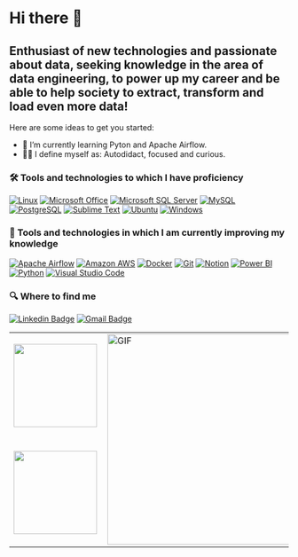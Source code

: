 # Hi there 👋

## Enthusiast of new technologies and passionate about data, seeking knowledge in the area of data engineering, to power up my career and be able to help society to extract, transform and load even more data!

Here are some ideas to get you started:

- 🌱 I’m currently learning Pyton and Apache Airflow.
- 🥷🏼 I define myself as: Autodidact, focused and curious.

### 🛠  Tools and technologies to which I have proficiency
[![Linux](https://img.shields.io/badge/Linux-282C34?&message=Linux&logo=Linux&logoColor=FFFFFF)](https://www.linuxfoundation.org)
[![Microsoft Office](https://img.shields.io/badge/Microsoft_Office-282C34?&message=Microsoft_Office&logo=Microsoft+Office&logoColor=D83B01)](https://office.com)
[![Microsoft SQL Server](https://img.shields.io/badge/MS_SQL_Server-282C34?&message=Microsoft_SQL_Server&logo=Microsoft+SQL+Server&logoColor=FE7A16)](https://www.microsoft.com/sql-server)
[![MySQL](https://img.shields.io/badge/MySQL-282C34?&message=MySQL&logo=MySQL&logoColor=0078D6)](https://mysql.com)
[![PostgreSQL](https://img.shields.io/badge/PostgreSQL-282C34?&message=PostgreSQL&logo=PostgreSQL&logoColor=3776AB)](https://www.postgresql.org)
[![Sublime Text](https://img.shields.io/badge/Sublime_Text-282C34?&message=Sublime_Text&logo=Sublime+Text&logoColor=FE7A16)](https://sublimetext.com)
[![Ubuntu](https://img.shields.io/badge/Ubuntu-282C34?&message=Ubuntu&logo=Ubuntu&logoColor=FE7A16)](https://ubuntu.com)
[![Windows](https://img.shields.io/badge/Windows-282C34?&message=Windows&logo=Windows&logoColor=0078D6)](https://www.microsoft.com/windows/)

### 📖  Tools and technologies in which I am currently improving my knowledge
[![Apache Airflow](https://img.shields.io/badge/Apache_Airflow-282C34?&message=Apache_Airflow&logo=Apache+Airflow&logoColor=FFFFFF)](https://airflow.apache.org)
[![Amazon AWS](https://img.shields.io/badge/Amazon_AWS-282C34?&message=Amazon_AWS&logo=Amazon+AWS&logoColor=FE7A16)](https://aws.amazon.com)
[![Docker](https://img.shields.io/badge/Docker-282C34?&message=Docker&logo=Docker&logoColor=2496ED)](https://docker.com)
[![Git](https://img.shields.io/badge/Git-282C34?&message=Git&logo=Git&logoColor=F05032)](https://git-scm.com)
[![Notion](https://img.shields.io/badge/Notion-282C34?&message=Notion&logo=Notion&logoColor=FFFFFF)](https://www.notion.so)
[![Power BI](https://img.shields.io/badge/Power_BI-282C34?&message=Power_BI&logo=Power+BI&logoColor=yellow)](https://powerbi.microsoft.com)
[![Python](https://img.shields.io/badge/Python-282C34?&message=Python&logo=Python&logoColor=3776AB)](https://www.python.org)
[![Visual Studio Code](https://img.shields.io/badge/VS_Code-282C34?&message=Visual_Studio_Code&logo=Visual+Studio+Code&logoColor=007ACC)](https://code.visualstudio.com)

### 🔍  Where to find me
[![Linkedin Badge](https://img.shields.io/badge/-LinkedIn-blue?style=for-the-badge&logo=Linkedin&logoColor=white&link=https://www.linkedin.com/in/cassiano-sampaio-descovi-3b45b6a0)](https://www.linkedin.com/in/cassiano-sampaio-descovi-3b45b6a0)
[![Gmail Badge](https://img.shields.io/badge/-Gmail-c14438?style=for-the-badge&logo=Gmail&logoColor=white&link=mailto:email@cassianodescovi.com.br)](mailto:email@cassianodescovi.com.br)

<table align='center'>
<tbody>
  <tr>
    <td class="tg-0pky"> <!-- Card -->
      <img height='150' src='https://github-readme-stats.vercel.app/api/top-langs/?username=cassianodescovi&layout=compact'></td>
    <td rowspan="2" class="tg-0pky"><img align="right" alt="GIF" src="https://github.com/cassianodescovi/cassianodescovi/blob/main/code.gif?raw=true" width="590" height="380"/></td>
  </tr>
  <tr>
    <td class="tg-0pky"><img height='150' src='https://github-readme-stats.vercel.app/api?username=cassianodescovi&show_icons=true&layout=compact'></td>
  </tr>
</tbody>
</table>
